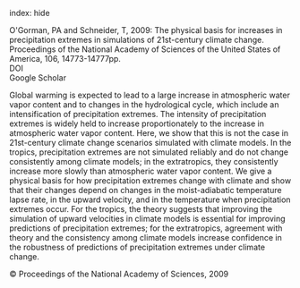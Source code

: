 index: hide

<div class="Citation">

  <div class="Citation-body">
    <div class="Citation-text">O'Gorman, PA and Schneider, T, 2009: The physical basis for increases in precipitation extremes in simulations of 21st-century climate change. <span class="Article-journal">Proceedings of the National Academy of Sciences of the United States of America, </span><span class="Article-volume">106, </span>14773-14777pp.</div>
    <div class="Citation-links">
      <div class="CitationLink" data-href="https://doi.org/10.1073/pnas.0907610106">
        <div class="CitationLink-icon CitationLink-Doi"></div>
        <div class="CitationLink-text">DOI</div>
      </div>
      <div class="CitationLink" data-href="https://scholar.google.com/scholar?q=10.1073/pnas.0907610106">
        <div class="CitationLink-icon CitationLink-Scholar"></div>
        <div class="CitationLink-text">Google Scholar</div>
      </div>
    </div>
  </div>
</div>

Global warming is expected to lead to a large increase in atmospheric water vapor content and to changes in the hydrological cycle, which include an intensification of precipitation extremes. The intensity of precipitation extremes is widely held to increase proportionately to the increase in atmospheric water vapor content. Here, we show that this is not the case in 21st-century climate change scenarios simulated with climate models. In the tropics, precipitation extremes are not simulated reliably and do not change consistently among climate models; in the extratropics, they consistently increase more slowly than atmospheric water vapor content. We give a physical basis for how precipitation extremes change with climate and show that their changes depend on changes in the moist-adiabatic temperature lapse rate, in the upward velocity, and in the temperature when precipitation extremes occur. For the tropics, the theory suggests that improving the simulation of upward velocities in climate models is essential for improving predictions of precipitation extremes; for the extratropics, agreement with theory and the consistency among climate models increase confidence in the robustness of predictions of precipitation extremes under climate change.

<div class="Citation-copy">
&copy; Proceedings of the National Academy of Sciences, 2009
</div>